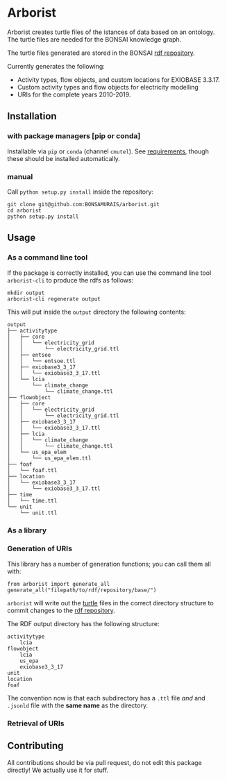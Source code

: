 # Arborist

Arborist creates turtle files of the istances of data based on an ontology. The turtle files are needed for the BONSAI knowledge graph. 

The turtle files generated are stored in the BONSAI [rdf repository](https://github.com/BONSAMURAIS/rdf).

Currently generates the following:

* Activity types, flow objects, and custom locations for EXIOBASE 3.3.17.
* Custom activity types and flow objects for electricity modelling
* URIs for the complete years 2010-2019.

## Installation

### with package managers [pip or conda]

Installable via `pip` or `conda` (channel `cmutel`). See [requirements](https://github.com/BONSAMURAIS/arborist/blob/master/requirements.txt), though these should be installed automatically.

### manual

Call `python setup.py install` inside the repository:

```
git clone git@github.com:BONSAMURAIS/arborist.git
cd arborist
python setup.py install
```

## Usage

### As a command line tool

If the package is correctly installed, you can use the command line tool `arborist-cli` to produce the rdfs as follows:

```
mkdir output
arborist-cli regenerate output
```

This will put inside the `output` directory the following contents:

```
output
├── activitytype
│   ├── core
│   │   └── electricity_grid
│   │       └── electricity_grid.ttl
│   ├── entsoe
│   │   └── entsoe.ttl
│   ├── exiobase3_3_17
│   │   └── exiobase3_3_17.ttl
│   └── lcia
│       └── climate_change
│           └── climate_change.ttl
├── flowobject
│   ├── core
│   │   └── electricity_grid
│   │       └── electricity_grid.ttl
│   ├── exiobase3_3_17
│   │   └── exiobase3_3_17.ttl
│   ├── lcia
│   │   └── climate_change
│   │       └── climate_change.ttl
│   └── us_epa_elem
│       └── us_epa_elem.ttl
├── foaf
│   └── foaf.ttl
├── location
│   └── exiobase3_3_17
│       └── exiobase3_3_17.ttl
├── time
│   └── time.ttl
└── unit
    └── unit.ttl

```


### As a library

### Generation of URIs

This library has a number of generation functions; you can call them all with:

    from arborist import generate_all
    generate_all("filepath/to/rdf/repository/base/")

`arborist` will write out the [turtle](https://en.wikipedia.org/wiki/Turtle_(syntax)) files in the correct directory structure to commit changes to the [rdf repository](https://rdf.bonsai.uno/).

The RDF output directory has the following structure:

    activitytype
        lcia
    flowobject
        lcia
        us_epa
        exiobase3_3_17
    unit
    location
    foaf

The convention now is that each subdirectory has a `.ttl` file *and* and `.jsonld` file with the **same name** as the directory.

### Retrieval of URIs

## Contributing

All contributions should be via pull request, do not edit this package directly! We actually use it for stuff.
